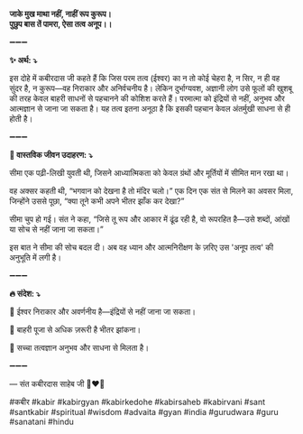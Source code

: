 **जाके मुख माथा नहीं, नाहीं रूप कुरूप।**\
**पुछुप बास तें पामरा, ऐसा तत्व अनूप।।**

➖➖➖

**✨ अर्थ: ⤵**

इस दोहे में कबीरदास जी कहते हैं कि जिस परम तत्व (ईश्वर) का न तो कोई चेहरा है, न सिर, न ही वह सुंदर है, न कुरूप—वह निराकार और अनिर्वचनीय है। लेकिन दुर्भाग्यवश, अज्ञानी लोग उसे फूलों की खुशबू की तरह केवल बाहरी साधनों से पहचानने की कोशिश करते हैं। परमात्मा को इंद्रियों से नहीं, अनुभव और आत्मज्ञान से जाना जा सकता है। यह तत्व इतना अनूठा है कि इसकी पहचान केवल अंतर्मुखी साधना से ही होती है।

➖➖➖

**🌾 वास्तविक जीवन उदाहरण: ⤵**

सीमा एक पढ़ी-लिखी युवती थी, जिसने आध्यात्मिकता को केवल ग्रंथों और मूर्तियों में सीमित मान रखा था।

वह अक्सर कहती थी, “भगवान को देखना है तो मंदिर चलो।” एक दिन एक संत से मिलने का अवसर मिला, जिन्होंने उससे पूछा, “क्या तूने कभी अपने भीतर झाँक कर देखा?”

सीमा चुप हो गई। संत ने कहा, “जिसे तू रूप और आकार में ढूंढ रही है, वो रूपरहित है—उसे शब्दों, आंखों या सोच से नहीं जाना जा सकता।”

इस बात ने सीमा की सोच बदल दी। अब वह ध्यान और आत्मनिरीक्षण के ज़रिए उस 'अनूप तत्व' की अनुभूति में लगी है।

➖➖➖

**🔥 संदेश: ⤵**

📌 ईश्वर निराकार और अवर्णनीय है—इंद्रियों से नहीं जाना जा सकता।

📌 बाहरी पूजा से अधिक ज़रूरी है भीतर झांकना।

📌 सच्चा तत्वज्ञान अनुभव और साधना से मिलता है।

➖➖➖

— संत कबीरदास साहेब जी 🙏❤️💯

#कबीर #kabir #kabirgyan #kabirkedohe #kabirsaheb #kabirvani #sant #santkabir #spiritual #wisdom #advaita #gyan #india #gurudwara #guru #sanatani #hindu
